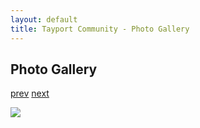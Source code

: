 ```yaml
---
layout: default
title: Tayport Community - Photo Gallery
---
```

## Photo Gallery

[prev](http://tayport.org.uk/photo/199) [next](http://tayport.org.uk/photo/201)

![ ](http://tayport.org.uk/media/200.jpg " ")

